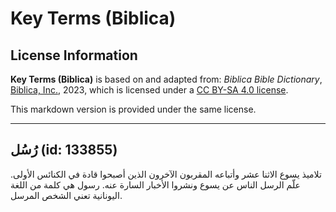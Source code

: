 # Key Terms (Biblica)

## License Information

**Key Terms (Biblica)** is based on and adapted from: _Biblica Bible Dictionary_, [Biblica, Inc.](https://www.biblica.com/), 2023, which is licensed under a [CC BY-SA 4.0 license](https://creativecommons.org/licenses/by-sa/4.0/legalcode.en).

This markdown version is provided under the same license.



--------------------------------

## رُسُل (id: 133855)

تلاميذ يسوع الاثنا عشر وأتباعه المقربون الآخرون الذين أصبحوا قادة في الكنائس الأولى. علّم الرسل الناس عن يسوع ونشروا الأخبار السارة عنه. رسول هي كلمة من اللغة اليونانية تعني الشخص المرسل.


